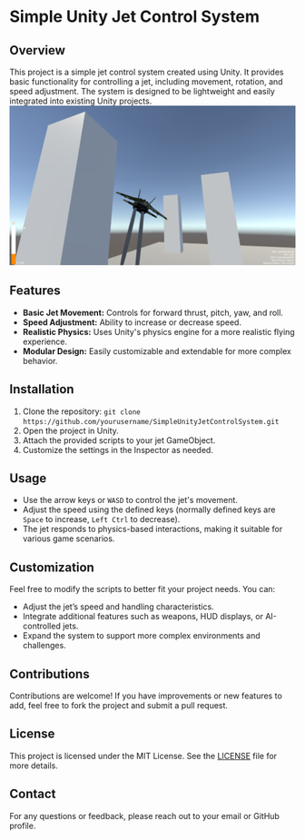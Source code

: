 # Simple Unity Jet Control System
## Overview
This project is a simple jet control system created using Unity. It provides basic functionality for controlling a jet, including movement, rotation, and speed adjustment. The system is designed to be lightweight and easily integrated into existing Unity projects.
![Jet Demo Image](https://github.com/EnesEfeTokta/SimpleUnityJetControlSystem/blob/main/SimpleUnityJetControlSystem/Assets/JetDemoImage.png)

## Features
* **Basic Jet Movement:** Controls for forward thrust, pitch, yaw, and roll.
* **Speed Adjustment:** Ability to increase or decrease speed.
* **Realistic Physics:** Uses Unity's physics engine for a more realistic flying experience.
* **Modular Design:** Easily customizable and extendable for more complex behavior.

## Installation

1. Clone the repository: `git clone https://github.com/yourusername/SimpleUnityJetControlSystem.git`
3. Open the project in Unity.
4. Attach the provided scripts to your jet GameObject.
5. Customize the settings in the Inspector as needed.

## Usage
* Use the arrow keys or `WASD` to control the jet's movement.
* Adjust the speed using the defined keys (normally defined keys are `Space` to increase, `Left Ctrl` to decrease).
* The jet responds to physics-based interactions, making it suitable for various game scenarios.

## Customization
Feel free to modify the scripts to better fit your project needs. You can:
* Adjust the jet’s speed and handling characteristics.
* Integrate additional features such as weapons, HUD displays, or AI-controlled jets.
* Expand the system to support more complex environments and challenges.

## Contributions
Contributions are welcome! If you have improvements or new features to add, feel free to fork the project and submit a pull request.

## License
This project is licensed under the MIT License. See the [LICENSE](https://github.com/EnesEfeTokta/SimpleUnityJetControlSystem?tab=MIT-1-ov-file) file for more details.

## Contact
For any questions or feedback, please reach out to your email or GitHub profile.
